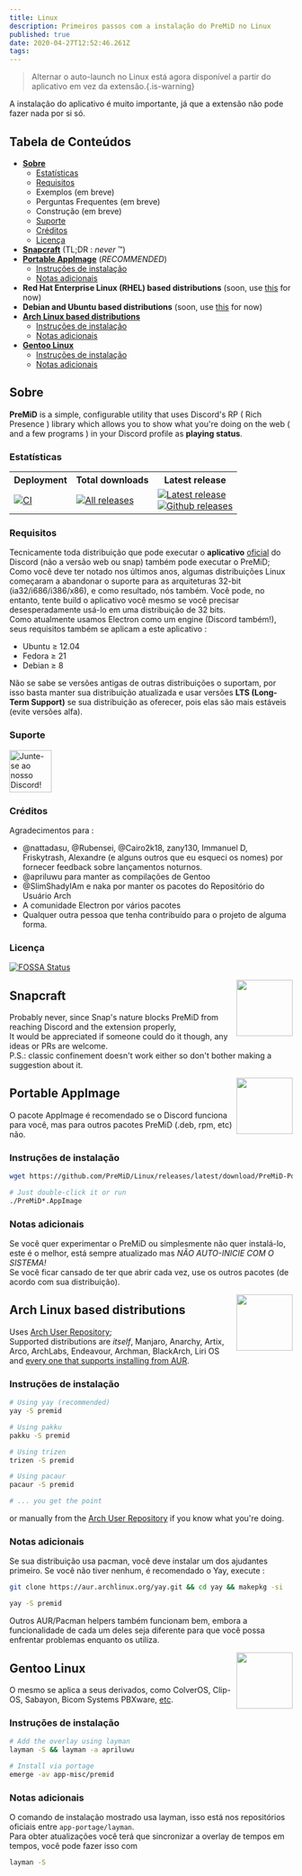 ```yaml
---
title: Linux
description: Primeiros passos com a instalação do PreMiD no Linux
published: true
date: 2020-04-27T12:52:46.261Z
tags:
---
```


> Alternar o auto-launch no Linux está agora disponível a partir do aplicativo em vez da extensão.{.is-warning}

A instalação do aplicativo é muito importante, já que a extensão não pode fazer nada por si só.

## Tabela de Conteúdos

- **[Sobre](#about)**
  - [Estatísticas](#stats)
  - [Requisitos](#requirements)
  - Exemplos (em breve)
  - Perguntas Frequentes (em breve)
  - Construção (em breve)
  - [Suporte](#support)
  - [Créditos](#credits)
  - [Licença](#license)
- **[Snapcraft](#snapcraft)** (TL;DR : _never_ ™️)
- **[Portable AppImage](#portable-appimage)** (_RECOMMENDED_)
  - [Instruções de instalação](#installation-instructions)
  - [Notas adicionais](#additional-notes)
- **Red Hat Enterprise Linux (RHEL) based distributions** (soon, use [this](#portable-appimage) for now)
- **Debian and Ubuntu based distributions** (soon, use [this](#portable-appimage) for now)
- **[Arch Linux based distributions](#arch-linux-based-distributions)**
  - [Instruções de instalação](#installation-instructions-1)
  - [Notas adicionais](#additional-notes-1)
- **[Gentoo Linux](#gentoo-linux)**
  - [Instruções de instalação](#installation-instructions-2)
  - [Notas adicionais](#additional-notes-2)

<a name="about"></a>

## Sobre

**PreMiD** is a simple, configurable utility that uses Discord's RP ( Rich Presence ) library which allows you to show what you're doing on the web ( and a few programs ) in your Discord profile as **playing status**.

<a name="stats"></a>

### Estatísticas

<table>
  <tr>
    <th>Deployment</th>
    <th>Total downloads</th>
    <th>Latest release</th>
  </tr>
  <tr>
    <td><a href="https://github.com/PreMiD/Linux/actions"><img src="https://github.com/PreMiD/Linux/workflows/CI/badge.svg?branch=master&event=push" alt="CI"></a></td>
    <td><a href="https://github.com/PreMiD/Linux/releases"><img src="https://img.shields.io/github/downloads/PreMiD/Linux/total.svg?maxAge=86400" alt="All releases"></a></td>
    <td><a href="https://github.com/PreMiD/Linux/releases/latest"><img src="https://img.shields.io/github/v/release/PreMiD/Linux.svg?maxAge=86400" alt="Latest release"><br><img src="https://img.shields.io/github/downloads/PreMiD/Linux/latest/total.svg?maxAge=86400" alt="Github releases"></a></td>
  </tr>
</table>

<a name="requirements"></a>

### Requisitos

Tecnicamente toda distribuição que pode executar o **aplicativo** [oficial](https://discordapp.com/download) do Discord (não a versão web ou snap) também pode executar o PreMiD;</br> Como você deve ter notado nos últimos anos, algumas distribuições Linux começaram a abandonar o suporte para as arquiteturas 32-bit (ia32/i686/i386/x86), e como resultado, nós também. Você pode, no entanto, tente build o aplicativo você mesmo se você precisar desesperadamente usá-lo em uma distribuição de 32 bits.</br> Como atualmente usamos Electron como um engine (Discord também!), seus requisitos também se aplicam a este aplicativo :

- Ubuntu ≥ 12.04
- Fedora ≥ 21
- Debian ≥ 8

Não se sabe se versões antigas de outras distribuições o suportam, por isso basta manter sua distribuição atualizada e usar versões **LTS (Long-Term Support)** se sua distribuição as oferecer, pois elas são mais estáveis (evite versões alfa).

<a name="support"></a>

### Suporte

<div>
  <a target="_blank" href="https://discord.gg/WvfVZ8T" title="Junte-se ao nosso Discord!">
    <img height="75px" draggable="false" src="https://discordapp.com/api/guilds/493130730549805057/widget.png?style=banner2" alt="Junte-se ao nosso Discord!">
  </a>
</div>

<a name="credits"></a>

### Créditos

Agradecimentos para :

- @nattadasu, @Rubensei, @Cairo2k18, zany130, Immanuel D, Friskytrash, Alexandre (e alguns outros que eu esqueci os nomes) por fornecer feedback sobre lançamentos noturnos.
- @apriluwu para manter as compilações de Gentoo
- @SlimShadyIAm e naka por manter os pacotes do Repositório do Usuário Arch
- A comunidade Electron por vários pacotes
- Qualquer outra pessoa que tenha contribuído para o projeto de alguma forma.

<a name="license"></a>

### Licença

[![FOSSA Status](https://app.fossa.io/api/projects/git%2Bgithub.com%2FPreMiD%2FLinux.svg?type=large)](https://app.fossa.io/projects/git%2Bgithub.com%2FPreMiD%2FLinux?ref=badge_large)

<img src="https://i.imgur.com/ACAxtmA.png" width="100" height="100" align="right"></img>
<a name="snapcraft"></a>

## Snapcraft

Probably never, since Snap's nature blocks PreMiD from reaching Discord and the extension properly,</br> It would be appreciated if someone could do it though, any ideas or PRs are welcome.</br> P.S.: classic confinement doesn't work either so don't bother making a suggestion about it.

<img src="https://i.imgur.com/qEZOOfU.png" width="100" height="100" align="right"></img>
<a name="appimage"></a>

## Portable AppImage

O pacote AppImage é recomendado se o Discord funciona para você, mas para outros pacotes PreMiD (.deb, rpm, etc) não.

<a name="appimageinstall"></a>

### Instruções de instalação

```bash
wget https://github.com/PreMiD/Linux/releases/latest/download/PreMiD-Portable.AppImage && chmod a+x PreMiD*.AppImage
```

```bash
# Just double-click it or run
./PreMiD*.AppImage
```

<a name="appimagenotes"></a>

### Notas adicionais

Se você quer experimentar o PreMiD ou simplesmente não quer instalá-lo, este é o melhor, está sempre atualizado mas _NÃO AUTO-INICIE COM O SISTEMA!_</br>Se você ficar cansado de ter que abrir cada vez, use os outros pacotes (de acordo com sua distribuição).

<a name="arch"></a>
<img src="https://i.imgur.com/NBevNlU.png" width="100" height="100" align="right"></img>

## Arch Linux based distributions

Uses [Arch User Repository](https://aur.archlinux.org/packages/premid);</br> Supported distributions are _itself_, Manjaro, Anarchy, Artix, Arco, ArchLabs, Endeavour, Archman, BlackArch, Liri OS and [every one that supports installing from AUR](https://wiki.archlinux.org/index.php/Arch-based_distributions#Active).

<a name="archinstall"></a>

### Instruções de instalação

```bash
# Using yay (recommended)
yay -S premid
```

```bash
# Using pakku
pakku -S premid
```

```bash
# Using trizen
trizen -S premid
```

```bash
# Using pacaur
pacaur -S premid
```

```bash
# ... you get the point
```

or manually from the [Arch User Repository](https://aur.archlinux.org/packages/premid) if you know what you're doing.

<a name="archnotes"></a>

### Notas adicionais

Se sua distribuição usa pacman, você deve instalar um dos ajudantes primeiro. Se você não tiver nenhum, é recomendado o Yay, execute :

```bash
git clone https://aur.archlinux.org/yay.git && cd yay && makepkg -si
```

```bash
yay -S premid
```

Outros AUR/Pacman helpers também funcionam bem, embora a funcionalidade de cada um deles seja diferente para que você possa enfrentar problemas enquanto os utiliza.

<img src="https://i.imgur.com/Kv1X2to.png" width="100" height="100" align="right"></img>
<a name="gentoo"></a>

## Gentoo Linux

O mesmo se aplica a seus derivados, como ColverOS, Clip-OS, Sabayon, Bicom Systems PBXware, [etc](https://wiki.gentoo.org/wiki/Distributions_based_on_Gentoo#Active_projects).

<a name="gentooinstall"></a>

### Instruções de instalação

```bash
# Add the overlay using layman
layman -S && layman -a apriluwu
```

```bash
# Install via portage
emerge -av app-misc/premid
```

<a name="gentoonotes"></a>

### Notas adicionais

O comando de instalação mostrado usa layman, isso está nos repositórios oficiais entre `app-portage/layman`.<br> Para obter atualizações você terá que sincronizar a overlay de tempos em tempos, você pode fazer isso com

```bash
layman -S
```